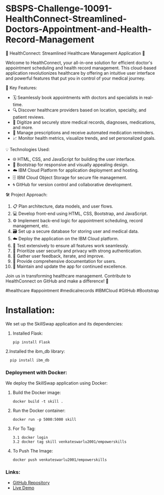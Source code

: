 ﻿# SBSPS-Challenge-10091-HealthConnect-Streamlined-Doctors-Appointment-and-Health-Record-Management
🏥 HealthConnect: Streamlined Healthcare Management Application 🌟

Welcome to HealthConnect, your all-in-one solution for efficient doctor's appointment scheduling and health record management. This cloud-based application revolutionizes healthcare by offering an intuitive user interface and powerful features that put you in control of your medical journey.

🔑 Key Features:
- 🗓️ Seamlessly book appointments with doctors and specialists in real-time.
- 🔍 Discover healthcare providers based on location, specialty, and patient reviews.
- 📂 Digitize and securely store medical records, diagnoses, medications, and more.
- 💊 Manage prescriptions and receive automated medication reminders.
- 📈 Monitor health metrics, visualize trends, and set personalized goals.

💡 Technologies Used:
- 🌐 HTML, CSS, and JavaScript for building the user interface.
- 🎨 Bootstrap for responsive and visually appealing design.
- ☁️ IBM Cloud Platform for application deployment and hosting.
- 🗄️ IBM Cloud Object Storage for secure file management.
- 🌀 GitHub for version control and collaborative development.

🛠️ Project Approach:
1. 📋 Plan architecture, data models, and user flows.
2. 💻 Develop front-end using HTML, CSS, Bootstrap, and JavaScript.
3. ⚙️ Implement back-end logic for appointment scheduling, record management, etc.
4. 🗃️ Set up a secure database for storing user and medical data.
5. ☁️ Deploy the application on the IBM Cloud platform.
6. 🧪 Test extensively to ensure all features work seamlessly.
7. 🔐 Prioritize user security and privacy with strong authentication.
8. 🔄 Gather user feedback, iterate, and improve.
9. 📖 Provide comprehensive documentation for users.
10. 🚀 Maintain and update the app for continued excellence.

Join us in transforming healthcare management. Contribute to HealthConnect on GitHub and make a difference! 🌈

#healthcare #appointment #medicalrecords #IBMCloud #GitHub #Bootstrap




#   Installation:

We set up the SkillSwap application and its dependencies:

  1. Installed Flask:

         
         pip install Flask

     
  2.Installed the ibm_db library:

       
      pip install ibm_db




### Deployment with Docker:

We deploy the SkillSwap application using Docker:

1. Build the Docker image:

       docker build -t skill .

2. Run the Docker container:

       docker run -p 5000:5000 skill
    
     
3. For To Tag:

       3.1 docker login
       3.2 docker tag skill venkateswarlu2001/empowerskills

4. To Push The Image:

       docker push venkateswarlu2001/empowerskills



### Links:

- [GitHub Repository](https://github.com/yourusername/empower-skill)
- [Live Demo](https://www.example.com/skillswap)
   

